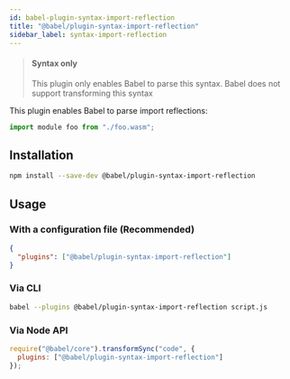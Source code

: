 ```yaml
---
id: babel-plugin-syntax-import-reflection
title: "@babel/plugin-syntax-import-reflection"
sidebar_label: syntax-import-reflection
---
```


> #### Syntax only
>
> This plugin only enables Babel to parse this syntax. Babel does not support transforming this syntax

This plugin enables Babel to parse import reflections:

```js title="JavaScript"
import module foo from "./foo.wasm";
```

## Installation

```sh title="Shell"
npm install --save-dev @babel/plugin-syntax-import-reflection
```

## Usage

### With a configuration file (Recommended)

```json title="babel.config.json"
{
  "plugins": ["@babel/plugin-syntax-import-reflection"]
}
```

### Via CLI

```sh title="Shell"
babel --plugins @babel/plugin-syntax-import-reflection script.js
```

### Via Node API

```js title="JavaScript"
require("@babel/core").transformSync("code", {
  plugins: ["@babel/plugin-syntax-import-reflection"]
});
```
